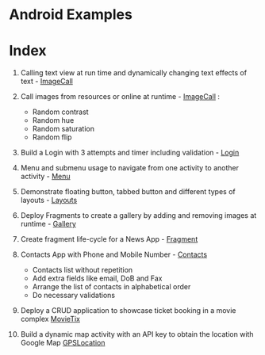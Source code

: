# Android Examples

# Index

1. Calling text view at run time and dynamically changing text effects of text - [ImageCall](https://github.com/jojodeYeswanth/androidExamples/tree/master/TextViewRunTime)
  
2. Call images from resources or online at runtime - [ImageCall](https://github.com/jojodeYeswanth/androidExamples/tree/master/ImageCall) :
    * Random contrast
    * Random hue
    * Random saturation
    * Random flip
    
3. Build a Login with 3 attempts and timer including validation - [Login](https://github.com/jojodeYeswanth/androidExamples/tree/master/Login)
    
4. Menu and submenu usage to navigate from one activity to another activity - [Menu](https://github.com/jojodeYeswanth/androidExamples/tree/master/Menu)
    
5. Demonstrate floating button, tabbed button and different types of layouts - [Layouts](https://github.com/jojodeYeswanth/androidExamples/tree/master/Layouts)

6. Deploy Fragments to create a gallery by adding and removing images at runtime - [Gallery](https://github.com/jojodeYeswanth/androidExamples/tree/master/Gallery)
    
7. Create fragment life-cycle for a News App - [Fragment](https://github.com/jojodeYeswanth/androidExamples/tree/master/Fragment)
   
8. Contacts App with Phone and Mobile Number - [Contacts](https://github.com/jojodeYeswanth/androidExamples/tree/master/Contacts)
    * Contacts list without repetition
    * Add extra fields like email, DoB and Fax
    * Arrange the list of contacts in alphabetical order
    * Do necessary validations
    
9. Deploy a CRUD application to showcase ticket booking in a movie complex [MovieTix](https://github.com/YeshJojo/TensorFlowCodes/blob/master/MovieTix)

10. Build a dynamic map activity with an API key to obtain the location with Google Map [GPSLocation](https://github.com/YeshJojo/TensorFlowCodes/blob/master/GPSLocation)
